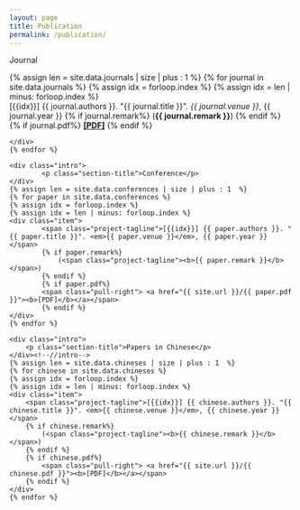 ```yaml
---
layout: page
title: Publication
permalink: /publication/
---
```


<section class="section projects-section">
    <div class="intro">
        <p class="section-title">Journal</p>
    </div><!--//intro-->
    {% assign len = site.data.journals | size | plus : 1  %} 
    {% for journal in site.data.journals %}
    {% assign idx = forloop.index %}
    {% assign idx = len | minus: forloop.index %}
    <div class="item">
        <span class="project-tagline">[{{idx}}] {{ journal.authors }}. "{{ journal.title }}". <em>{{ journal.venue }}</em>, {{ journal.year }}</span>
        {% if journal.remark%}
            (<span class="project-tagline"><b>{{ journal.remark }}</b></span>)
        {% endif %}
        {% if journal.pdf%}
            <span class="pull-right"> <a href="{{ site.url }}/{{ journal.pdf }}"><b>[PDF]</b></a></span>
        {% endif %}

    </div>
    {% endfor %}

    <div class="intro">
            <p class="section-title">Conference</p>
    </div>
    {% assign len = site.data.conferences | size | plus : 1  %} 
    {% for paper in site.data.conferences %}
    {% assign idx = forloop.index %}
    {% assign idx = len | minus: forloop.index %}
    <div class="item">
            <span class="project-tagline">[{{idx}}] {{ paper.authors }}. "{{ paper.title }}". <em>{{ paper.venue }}</em>, {{ paper.year }}</span>
            {% if paper.remark%}
                (<span class="project-tagline"><b>{{ paper.remark }}</b></span>)
            {% endif %}
            {% if paper.pdf%}
            <span class="pull-right"> <a href="{{ site.url }}/{{ paper.pdf }}"><b>[PDF]</b></a></span>
            {% endif %}
    </div>
    {% endfor %}

    <div class="intro">
        <p class="section-title">Papers in Chinese</p>
    </div><!--//intro-->
    {% assign len = site.data.chineses | size | plus : 1  %} 
    {% for chinese in site.data.chineses %}
    {% assign idx = forloop.index %}
    {% assign idx = len | minus: forloop.index %}
    <div class="item">
        <span class="project-tagline">[{{idx}}] {{ chinese.authors }}. "{{ chinese.title }}". <em>{{ chinese.venue }}</em>, {{ chinese.year }}</span>
        {% if chinese.remark%}
            (<span class="project-tagline"><b>{{ chinese.remark }}</b></span>)
        {% endif %}
        {% if chinese.pdf%}
            <span class="pull-right"> <a href="{{ site.url }}/{{ chinese.pdf }}"><b>[PDF]</b></a></span>
        {% endif %}
    </div>
    {% endfor %}
   
</section><!--//section-->